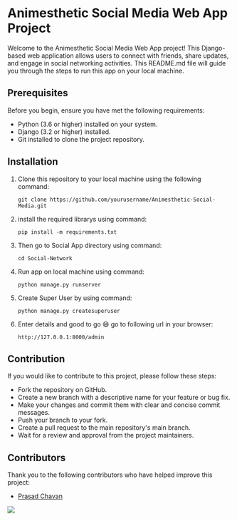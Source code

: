 # Animesthetic Social Media Web App Project

Welcome to the Animesthetic Social Media Web App project! This Django-based web application allows users to connect with friends, share updates, and engage in social networking activities. This README.md file will guide you through the steps to run this app on your local machine.

## Prerequisites

Before you begin, ensure you have met the following requirements:

- Python (3.6 or higher) installed on your system.
- Django (3.2 or higher) installed.
- Git installed to clone the project repository.

## Installation

1. Clone this repository to your local machine using the following command:

   ```shell
   git clone https://github.com/yourusername/Animesthetic-Social-Media.git

2. install the required librarys using command:

   ```shell
   pip install -m requirements.txt

3. Then go to Social App directory using command:

   ```shell
   cd Social-Network

4. Run app on local machine using command:

   ```shell
   python manage.py runserver

5. Create Super User by using command:

   ```shell
   python manage.py createsuperuser

6. Enter details and good to go 😄 go to following url in your browser:

   ```shell
   http://127.0.0.1:8000/admin

## Contribution

If you would like to contribute to this project, please follow these steps:

- Fork the repository on GitHub.
- Create a new branch with a descriptive name for your feature or bug fix.
- Make your changes and commit them with clear and concise commit messages.
- Push your branch to your fork.
- Create a pull request to the main repository's main branch.
- Wait for a review and approval from the project maintainers.

## Contributors

Thank you to the following contributors who have helped improve this project:
- [Prasad Chavan](https://github.com/prasad-chavan1)

![ ](https://github.com/Ekata2003/codeWave.github.io/blob/main/itachiDesc.png?raw=true)
